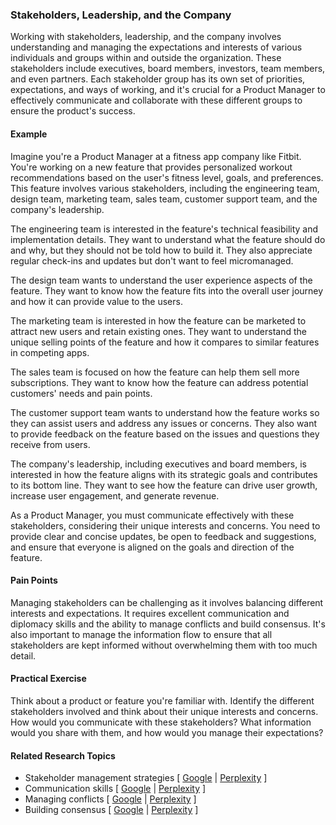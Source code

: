 ### Stakeholders, Leadership, and the Company

Working with stakeholders, leadership, and the company involves understanding and managing the expectations and interests of various individuals and groups within and outside the organization. These stakeholders include executives, board members, investors, team members, and even partners. Each stakeholder group has its own set of priorities, expectations, and ways of working, and it's crucial for a Product Manager to effectively communicate and collaborate with these different groups to ensure the product's success.

#### Example

Imagine you're a Product Manager at a fitness app company like Fitbit. You're working on a new feature that provides personalized workout recommendations based on the user's fitness level, goals, and preferences. This feature involves various stakeholders, including the engineering team, design team, marketing team, sales team, customer support team, and the company's leadership.

The engineering team is interested in the feature's technical feasibility and implementation details. They want to understand what the feature should do and why, but they should not be told how to build it. They also appreciate regular check-ins and updates but don't want to feel micromanaged.

The design team wants to understand the user experience aspects of the feature. They want to know how the feature fits into the overall user journey and how it can provide value to the users.

The marketing team is interested in how the feature can be marketed to attract new users and retain existing ones. They want to understand the unique selling points of the feature and how it compares to similar features in competing apps.

The sales team is focused on how the feature can help them sell more subscriptions. They want to know how the feature can address potential customers' needs and pain points.

The customer support team wants to understand how the feature works so they can assist users and address any issues or concerns. They also want to provide feedback on the feature based on the issues and questions they receive from users.

The company's leadership, including executives and board members, is interested in how the feature aligns with its strategic goals and contributes to its bottom line. They want to see how the feature can drive user growth, increase user engagement, and generate revenue.

As a Product Manager, you must communicate effectively with these stakeholders, considering their unique interests and concerns. You need to provide clear and concise updates, be open to feedback and suggestions, and ensure that everyone is aligned on the goals and direction of the feature.

#### Pain Points

Managing stakeholders can be challenging as it involves balancing different interests and expectations. It requires excellent communication and diplomacy skills and the ability to manage conflicts and build consensus. It's also important to manage the information flow to ensure that all stakeholders are kept informed without overwhelming them with too much detail.

#### Practical Exercise

Think about a product or feature you're familiar with. Identify the different stakeholders involved and think about their unique interests and concerns. How would you communicate with these stakeholders? What information would you share with them, and how would you manage their expectations?

#### Related Research Topics

- Stakeholder management strategies [ [Google](https://www.google.com/search?q=Stakeholder%20management%20strategies%20in%20product%20management) | [Perplexity](https://www.perplexity.ai/?q=Stakeholder%20management%20strategies%20in%20product%20management) ]
- Communication skills [ [Google](https://www.google.com/search?q=Communication%20skills%20in%20product%20management) | [Perplexity](https://www.perplexity.ai/?q=Communication%20skills%20in%20product%20management) ]
- Managing conflicts [ [Google](https://www.google.com/search?q=Managing%20conflicts%20in%20product%20management) | [Perplexity](https://www.perplexity.ai/?q=Managing%20conflicts%20in%20product%20management) ]
- Building consensus [ [Google](https://www.google.com/search?q=Building%20consensus%20in%20product%20management) | [Perplexity](https://www.perplexity.ai/?q=Building%20consensus%20in%20product%20management) ]


